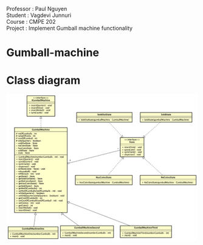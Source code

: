 Professor : Paul Nguyen <br/>
Student : Vagdevi Junnuri <br/>
Course : CMPE 202 <br/>
Project : Implement Gumball machine functionality<br/>


# Gumball-machine

# Class diagram

![](Class%20Diagram.png)
